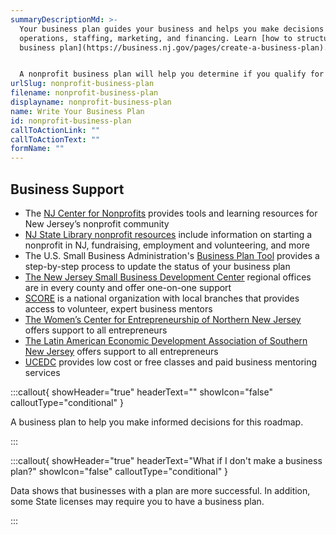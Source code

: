 ```yaml
---
summaryDescriptionMd: >-
  Your business plan guides your business and helps you make decisions around
  operations, staffing, marketing, and financing. Learn [how to structure your
  business plan](https://business.nj.gov/pages/create-a-business-plan).


  A nonprofit business plan will help you determine if you qualify for tax exemption based on your business mission and operations.
urlSlug: nonprofit-business-plan
filename: nonprofit-business-plan
displayname: nonprofit-business-plan
name: Write Your Business Plan
id: nonprofit-business-plan
callToActionLink: ""
callToActionText: ""
formName: ""
---
```

## Business Support

* The [NJ Center for Nonprofits](https://njnonprofits.org/) provides tools and learning resources for New Jersey’s nonprofit community
* [NJ State Library nonprofit resources](https://libguides.njstatelib.org/nonprofits/home) include information on starting a nonprofit in NJ, fundraising, employment and volunteering, and more
* The U.S. Small Business Administration's [Business Plan Tool](https://www.sba.gov/business-guide/plan-your-business/write-your-business-plan) provides a step-by-step process to update the status of your business plan
* [The New Jersey Small Business Development Center](https://njsbdc.com/) regional offices are in every county and offer one-on-one support
* [SCORE](https://www.score.org/) is a national organization with local branches that provides access to volunteer, expert business mentors
* [The Women’s Center for Entrepreneurship of Northern New Jersey](https://www.wcecnj.org/) offers support to all entrepreneurs
* [The Latin American Economic Development Association of Southern New Jersey](http://www.laeda.com/) offers support to all entrepreneurs
* [UCEDC](https://ucedc.com/) provides low cost or free classes and paid business mentoring services

:::callout{ showHeader="true" headerText="" showIcon="false" calloutType="conditional" }

A business plan to help you make informed decisions for this roadmap.

:::

:::callout{ showHeader="true" headerText="What if I don't make a business plan?" showIcon="false" calloutType="conditional" }

Data shows that businesses with a plan are more successful. In addition, some State licenses may require you to have a business plan.

:::